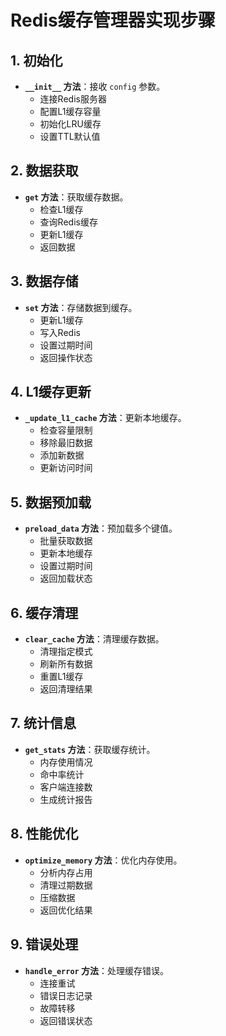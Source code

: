 # Redis缓存管理器实现步骤

## 1. 初始化
- **`__init__` 方法**：接收 `config` 参数。
  - 连接Redis服务器
  - 配置L1缓存容量
  - 初始化LRU缓存
  - 设置TTL默认值

## 2. 数据获取
- **`get` 方法**：获取缓存数据。
  - 检查L1缓存
  - 查询Redis缓存
  - 更新L1缓存
  - 返回数据

## 3. 数据存储
- **`set` 方法**：存储数据到缓存。
  - 更新L1缓存
  - 写入Redis
  - 设置过期时间
  - 返回操作状态

## 4. L1缓存更新
- **`_update_l1_cache` 方法**：更新本地缓存。
  - 检查容量限制
  - 移除最旧数据
  - 添加新数据
  - 更新访问时间

## 5. 数据预加载
- **`preload_data` 方法**：预加载多个键值。
  - 批量获取数据
  - 更新本地缓存
  - 设置过期时间
  - 返回加载状态

## 6. 缓存清理
- **`clear_cache` 方法**：清理缓存数据。
  - 清理指定模式
  - 刷新所有数据
  - 重置L1缓存
  - 返回清理结果

## 7. 统计信息
- **`get_stats` 方法**：获取缓存统计。
  - 内存使用情况
  - 命中率统计
  - 客户端连接数
  - 生成统计报告

## 8. 性能优化
- **`optimize_memory` 方法**：优化内存使用。
  - 分析内存占用
  - 清理过期数据
  - 压缩数据
  - 返回优化结果

## 9. 错误处理
- **`handle_error` 方法**：处理缓存错误。
  - 连接重试
  - 错误日志记录
  - 故障转移
  - 返回错误状态 